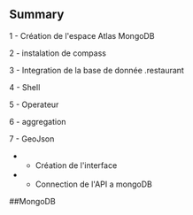 ## Summary


1 - Création de l'espace Atlas MongoDB

2 - instalation de compass

3 - Integration de la base de donnée .restaurant

4 - Shell

5 - Operateur

6 - aggregation

7 - GeoJson

* - Création de l'interface 

* - Connection de l'API a mongoDB

##MongoDB
